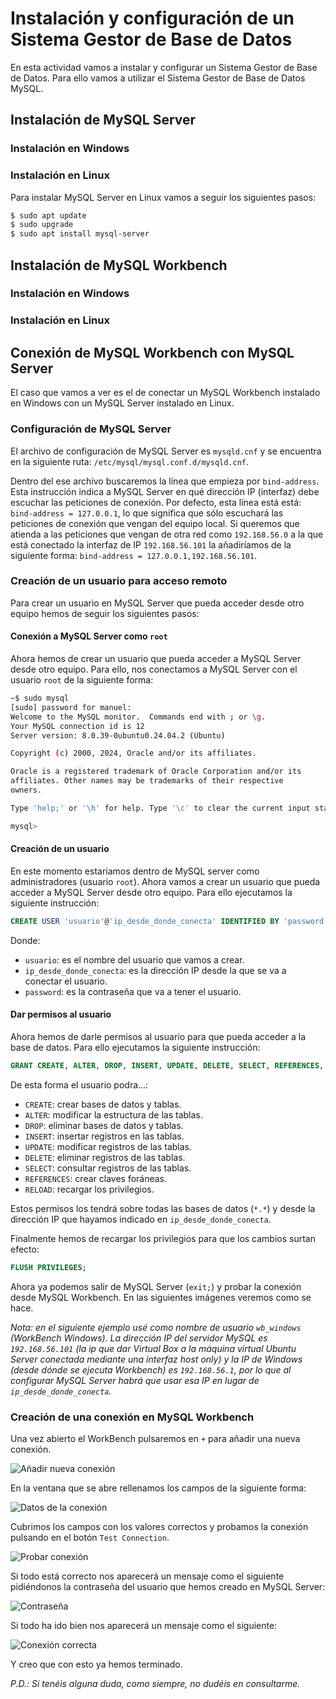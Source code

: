 # Instalación y configuración de un Sistema Gestor de Base de Datos

En esta actividad vamos a instalar y configurar un Sistema Gestor de Base de Datos. Para ello vamos a utilizar el Sistema Gestor de Base de Datos MySQL.

## Instalación de MySQL Server

### Instalación en Windows

### Instalación en Linux

Para instalar MySQL Server en Linux vamos a seguir los siguientes pasos:

```bash
$ sudo apt update
$ sudo upgrade
$ sudo apt install mysql-server
```

## Instalación de MySQL Workbench

### Instalación en Windows

### Instalación en Linux

## Conexión de MySQL Workbench con MySQL Server

El caso que vamos a ver es el de conectar un MySQL Workbench instalado en Windows con un MySQL Server instalado en Linux.

### Configuración de MySQL Server

El archivo de configuración de MySQL Server es `mysqld.cnf` y se encuentra en la siguiente ruta: `/etc/mysql/mysql.conf.d/mysqld.cnf`.

Dentro del ese archivo buscaremos la línea que empieza por `bind-address`. Esta instrucción indica a MySQL Server en qué dirección IP (interfaz) debe escuchar las peticiones de conexión. Por defecto, esta línea está está: `bind-address = 127.0.0.1`, lo que significa que sólo escuchará las peticiones de conexión que vengan del equipo local. Si queremos que atienda a las peticiones que vengan de otra red como `192.168.56.0` a la que está conectado la interfaz de IP `192.168.56.101` la añadiríamos de la siguiente forma: `bind-address = 127.0.0.1,192.168.56.101`.

### Creación de un usuario para acceso remoto

Para crear un usuario en MySQL Server que pueda acceder desde otro equipo hemos de seguir los siguientes pasos:

#### Conexión a MySQL Server como `root`

Ahora hemos de crear un usuario que pueda acceder a MySQL Server desde otro equipo. Para ello, nos conectamos a MySQL Server con el usuario `root` de la siguiente forma:

```bash
~$ sudo mysql
[sudo] password for manuel:
Welcome to the MySQL monitor.  Commands end with ; or \g.
Your MySQL connection id is 12
Server version: 8.0.39-0ubuntu0.24.04.2 (Ubuntu)

Copyright (c) 2000, 2024, Oracle and/or its affiliates.

Oracle is a registered trademark of Oracle Corporation and/or its
affiliates. Other names may be trademarks of their respective
owners.

Type 'help;' or '\h' for help. Type '\c' to clear the current input statement.

mysql>
```

#### Creación de un usuario

En este momento estaríamos dentro de MySQL server como administradores (usuario `root`). Ahora vamos a crear un usuario que pueda acceder a MySQL Server desde otro equipo. Para ello ejecutamos la siguiente instrucción:

```sql
CREATE USER 'usuario'@'ip_desde_donde_conecta' IDENTIFIED BY 'password';
```

Donde:

* `usuario`: es el nombre del usuario que vamos a crear.
* `ip_desde_donde_conecta`: es la dirección IP desde la que se va a conectar el usuario.
* `password`: es la contraseña que va a tener el usuario.

#### Dar permisos al usuario

Ahora hemos de darle permisos al usuario para que pueda acceder a la base de datos. Para ello ejecutamos la siguiente instrucción:

```sql
GRANT CREATE, ALTER, DROP, INSERT, UPDATE, DELETE, SELECT, REFERENCES, RELOAD on *.* TO 'usuario'@'ip_desde_donde_conecta' WITH GRANT OPTION;
```

De esta forma el usuario podra...:

* `CREATE`: crear bases de datos y tablas.
* `ALTER`: modificar la estructura de las tablas.
* `DROP`: eliminar bases de datos y tablas.
* `INSERT`: insertar registros en las tablas.
* `UPDATE`: modificar registros de las tablas.
* `DELETE`: eliminar registros de las tablas.
* `SELECT`: consultar registros de las tablas.
* `REFERENCES`: crear claves foráneas.
* `RELOAD`: recargar los privilegios.

Estos permisos los tendrá sobre todas las bases de datos (`*.*`) y desde la dirección IP que hayamos indicado en `ip_desde_donde_conecta`.

Finalmente hemos de recargar los privilegios para que los cambios surtan efecto:

```sql
FLUSH PRIVILEGES;
```

Ahora ya podemos salir de MySQL Server (`exit;`) y probar la conexión desde MySQL Workbench. En las siguientes imágenes veremos como se hace.

*Nota: en el siguiente ejemplo usé como nombre de usuario `wb_windows` (WorkBench Windows). La dirección IP del servidor MySQL es `192.168.56.101` (la ip que dar Virtual Box a la máquina virtual Ubuntu Server conectada mediante una interfaz *host only*) y la IP de Windows (desde dónde se ejecuta Workbench) es `192.168.56.1`, por lo que al configurar MySQL Server habrá que usar esa IP en lugar de `ip_desde_donde_conecta`.*

### Creación de una conexión en MySQL Workbench

Una vez abierto el WorkBench pulsaremos en `+` para añadir una nueva conexión.

![Añadir nueva conexión](./images/MySQL_WB-crea_conexión_00.png)

En la ventana que se abre rellenamos los campos de la siguiente forma:

![Datos de la conexión](./images/MySQL_WB-crea_conexión_01.png)

Cubrimos los campos con los valores correctos y probamos la conexión pulsando en el botón `Test Connection`.

![Probar conexión](./images/MySQL_WB-crea_conexión_02.png)

Si todo está correcto nos aparecerá un mensaje como el siguiente pidiéndonos la contraseña del usuario que hemos creado en MySQL Server:

![Contraseña](./images/MySQL_WB-crea_conexión_03.png)

Si todo ha ido bien nos aparecerá un mensaje como el siguiente:

![Conexión correcta](./images/MySQL_WB-crea_conexión_04.png)

Y creo que con esto ya hemos terminado.

*P.D.:
Si tenéis alguna duda, como siempre, no dudéis en consultarme.*
